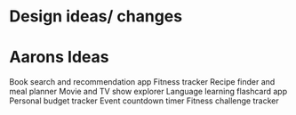 # Design ideas/ changes

# Aarons Ideas

Book search and recommendation app
Fitness tracker
Recipe finder and meal planner
Movie and TV show explorer
Language learning flashcard app
Personal budget tracker
Event countdown timer
Fitness challenge tracker

